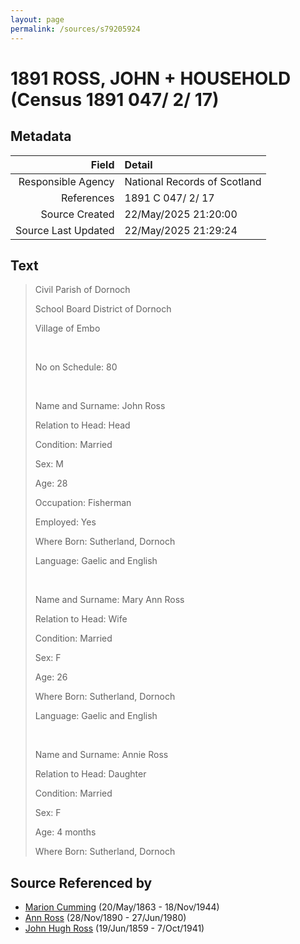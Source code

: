 ```yaml
---
layout: page
permalink: /sources/s79205924
---
```


# 1891 ROSS, JOHN + HOUSEHOLD (Census 1891 047/ 2/ 17)

## Metadata
Field | Detail
---:|:---
Responsible Agency | National Records of Scotland
References | 1891 C 047/ 2/ 17
Source Created | 22/May/2025 21:20:00
Source Last Updated | 22/May/2025 21:29:24

## Text

> Civil Parish of Dornoch
>
> School Board District of Dornoch
>
> Village of Embo
>
> <br/>
>
> No on Schedule: 80
>
> <br/>
>
> Name and Surname: John Ross
>
> Relation to Head: Head
>
> Condition: Married
>
> Sex: M
>
> Age: 28
>
> Occupation: Fisherman
>
> Employed: Yes
>
> Where Born: Sutherland, Dornoch
>
> Language: Gaelic and English
>
> <br/>
>
> Name and Surname: Mary Ann Ross
>
> Relation to Head: Wife
>
> Condition: Married
>
> Sex: F
>
> Age: 26
>
> Where Born: Sutherland, Dornoch
>
> Language: Gaelic and English
>
> <br/>
>
> Name and Surname: Annie Ross
>
> Relation to Head: Daughter
>
> Condition: Married
>
> Sex: F
>
> Age: 4 months
>
> Where Born: Sutherland, Dornoch
>

## Source Referenced by

* [Marion Cumming](../people/@59851647@-marion-cumming-b1863-5-20-d1944-11-18.md) (20/May/1863 - 18/Nov/1944)
* [Ann Ross](../people/@52613824@-ann-ross-b1890-11-28-d1980-6-27.md) (28/Nov/1890 - 27/Jun/1980)
* [John Hugh Ross](../people/@75057664@-john-hugh-ross-b1859-6-19-d1941-10-7.md) (19/Jun/1859 - 7/Oct/1941)

